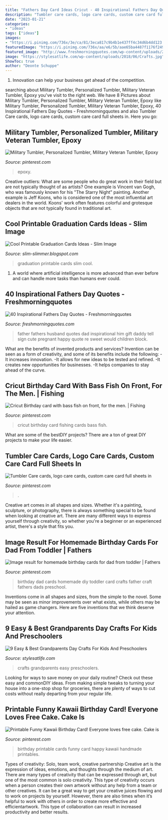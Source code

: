 ```yaml
---
title: "Fathers Day Card Ideas Cricut - 40 Inspirational Fathers Day Quotes"
description: "Tumbler care cards, logo care cards, custom care card full sheets in"
date: "2023-01-21"
categories:
- "ideas"
tags: ["ideas"]
images:
- "https://i.pinimg.com/736x/3e/ca/81/3eca817c9b4b1e437ff4c34d6b4dd123.jpg"
featuredImage: "https://i.pinimg.com/736x/aa/e6/5b/aae65ba4487f1176f2495be520503ed4.jpg"
featured_image: "http://www.freshmorningquotes.com/wp-content/uploads/2016/02/Inspirational-Fathers-Day-Quotes-7.jpg"
image: "https://stylesatlife.com/wp-content/uploads/2018/06/Crafts.jpg"
ShowToc: true
author: "Deonte Schuppe"
---
```



1. Innovation can help your business get ahead of the competition.

	

		
searching about Military Tumbler, Personalized Tumbler, Military Veteran Tumbler, Epoxy you've visit to the right web. We have 8 Pictures about Military Tumbler, Personalized Tumbler, Military Veteran Tumbler, Epoxy like Military Tumbler, Personalized Tumbler, Military Veteran Tumbler, Epoxy, 40 Inspirational Fathers Day Quotes - Freshmorningquotes and also Tumbler Care cards, logo care cards, custom care card full sheets in. Here you go:
		
    
## Military Tumbler, Personalized Tumbler, Military Veteran Tumbler, Epoxy

<img loading=lazy src="https://i.pinimg.com/736x/3e/ca/81/3eca817c9b4b1e437ff4c34d6b4dd123.jpg" onerror="this.onerror=null;this.src='https://tse1.mm.bing.net/th?id=OIP.dr5xpJBxxJ9RnFhBisVE4QHaJ3&amp;pid=15.1';" alt="Military Tumbler, Personalized Tumbler, Military Veteran Tumbler, Epoxy">

_Source: pinterest.com_

>epoxy. 

	

Creative outliers: What are some people who do great work in their field but are not typically thought of as artists?
One example is Vincent van Gogh, who was famously known for his "The Starry Night" painting. Another example is Jeff Koons, who is considered one of the most influential art dealers in the world. Koons' work often features colorful and grotesque objects that are not typically found in traditional art.

    
## Cool Printable Graduation Cards Ideas - Slim Image

<img loading=lazy src="https://3.bp.blogspot.com/-aOKOZts_k6g/VOLw4iJcCEI/AAAAAAAAKHc/zwDuglHOKdU/s1600/79f67bd5-a930-46b2-b599-d0174da19c50.jpg" onerror="this.onerror=null;this.src='https://tse1.mm.bing.net/th?id=OIP.UWrjaUIrChUieOshasd0zQAAAA&amp;pid=15.1';" alt="Cool Printable Graduation Cards Ideas - Slim Image">

_Source: slim-slimmer.blogspot.com_

>graduation printable cards slim cool. 

	

1. A world where artificial intelligence is more advanced than ever before and can handle more tasks than humans ever could. 

    
## 40 Inspirational Fathers Day Quotes - Freshmorningquotes

<img loading=lazy src="http://www.freshmorningquotes.com/wp-content/uploads/2016/02/Inspirational-Fathers-Day-Quotes-7.jpg" onerror="this.onerror=null;this.src='https://tse1.mm.bing.net/th?id=OIP.egeApMY-Qn8fNm4taRUcXwHaJ4&amp;pid=15.1';" alt="40 Inspirational Fathers Day Quotes - Freshmorningquotes">

_Source: freshmorningquotes.com_

>father fathers husband quotes dad inspirational him gift daddy tell sign cute pregnant happy quote re sweet would children block. 

	

What are the benefits of invented products and services?
Invention can be seen as a form of creativity, and some of its benefits include the following: 
-It increases innovation. 
-It allows for new ideas to be tested and refined. 
-It creates new opportunities for businesses. 
-It helps companies to stay ahead of the curve.

    
## Cricut Birthday Card With Bass Fish On Front, For The Men. | Fishing

<img loading=lazy src="https://i.pinimg.com/736x/f0/28/77/f028776e7a5734dd9860c64c1e0b4ab3--bass-fishing-cricut.jpg" onerror="this.onerror=null;this.src='https://tse1.mm.bing.net/th?id=OIP.l1ya42oOtg_bisgslNpCCgHaLD&amp;pid=15.1';" alt="Cricut Birthday card with bass fish on front, for the men. | Fishing">

_Source: pinterest.com_

>cricut birthday card fishing cards bass fish. 

	

What are some of the bestDIY projects?
There are a ton of great DIY projects to make your life easier.

    
## Tumbler Care Cards, Logo Care Cards, Custom Care Card Full Sheets In

<img loading=lazy src="https://i.pinimg.com/736x/b5/f6/e0/b5f6e0c7580c1b40f6df64c8cb872af8.jpg" onerror="this.onerror=null;this.src='https://tse1.mm.bing.net/th?id=OIP.6O_jNptnpSpjsiQXXP8GygHaLF&amp;pid=15.1';" alt="Tumbler Care cards, logo care cards, custom care card full sheets in">

_Source: pinterest.com_

>. 

	

Creative art comes in all shapes and sizes. Whether it's a painting, sculpture, or photography, there is always something special to be found when looking at creative art. There are many different ways to express yourself through creativity, so whether you're a beginner or an experienced artist, there's a style that fits you.

    
## Image Result For Homemade Birthday Cards For Dad From Toddler | Fathers

<img loading=lazy src="https://i.pinimg.com/736x/07/7c/92/077c922af317512132b9cc05472621cc--birthday-cards-for-dad-homemade-birthday-cards.jpg" onerror="this.onerror=null;this.src='https://tse3.mm.bing.net/th?id=OIP.R5Xf18BMNuHVI6EzdWK2LgHaJ6&amp;pid=15.1';" alt="Image result for homemade birthday cards for dad from toddler | Fathers">

_Source: pinterest.com_

>birthday dad cards homemade diy toddler card crafts father craft fathers dads preschool. 

	

Inventions come in all shapes and sizes, from the simple to the novel. Some may be seen as minor improvements over what exists, while others may be hailed as game changers. Here are five inventions that we think deserve your attention.

    
## 9 Easy &amp; Best Grandparents Day Crafts For Kids And Preschoolers

<img loading=lazy src="https://stylesatlife.com/wp-content/uploads/2018/06/Crafts.jpg" onerror="this.onerror=null;this.src='https://tse4.mm.bing.net/th?id=OIP.bnNpXv4CG6zDBXjMHbcdKQHaEK&amp;pid=15.1';" alt="9 Easy &amp; Best Grandparents Day Crafts For Kids And Preschoolers">

_Source: stylesatlife.com_

>crafts grandparents easy preschoolers. 

	

Looking for ways to save money on your daily routine? Check out these easy and commonDIY ideas. From making simple tweaks to turning your house into a one-stop shop for groceries, there are plenty of ways to cut costs without really departing from your regular life.

    
## Printable Funny Kawaii Birthday Card! Everyone Loves Free Cake. Cake Is

<img loading=lazy src="https://i.pinimg.com/736x/aa/e6/5b/aae65ba4487f1176f2495be520503ed4.jpg" onerror="this.onerror=null;this.src='https://tse2.mm.bing.net/th?id=OIP.jI-UZyb12ri3nNaY17kF5AHaKf&amp;pid=15.1';" alt="Printable Funny Kawaii Birthday Card! Everyone loves free cake. Cake is">

_Source: pinterest.com_

>birthday printable cards funny card happy kawaii handmade printables. 

	

Types of creativity: Solo, team work, creative partnership
Creative art is the expression of ideas, emotions, and thoughts through the medium of art. There are many types of creativity that can be expressed through art, but one of the most common is solo creativity. This type of creativity occurs when a person creates their own artwork without any help from a team or other creatives. It can be a great way to get your creative juices flowing and to work on projects by yourself. However, there are also times when it’s helpful to work with others in order to create more effective and efficientartwork. This type of collaboration can result in increased productivity and better results.

